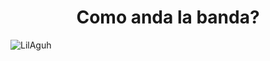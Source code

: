 <h1 align="center">Como anda la banda?</h1>
<img align="left" src="https://raw.githubusercontent.com/LilAguh/LilAguh/main/dino.gif" alt="LilAguh" />
